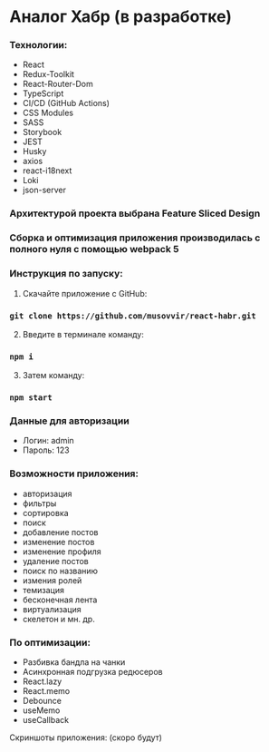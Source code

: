 # Аналог Хабр (в разработке)

### Технологии:

- React
- Redux-Toolkit
- React-Router-Dom
- TypeScript
- CI/CD (GitHub Actions)
- CSS Modules
- SASS
- Storybook
- JEST
- Husky
- axios
- react-i18next
- Loki
- json-server

### Архитектурой проекта выбрана Feature Sliced Design
### Сборка и оптимизация приложения производилась с полного нуля с помощью webpack 5

### Инструкция по запуску:

1. Скачайте приложение с GitHub:

### `git clone https://github.com/musovvir/react-habr.git`

2. Введите в терминале команду:

### `npm i`

3. Затем команду:

### `npm start`

### Данные для авторизации

- Логин: admin
- Пароль: 123

### Возможности приложения:

- авторизация
- фильтры
- сортировка
- поиск
- добавление постов
- изменение постов
- изменение профиля
- удаление постов
- поиск по названию
- измения ролей
- темизация
- бесконечная лента
- виртуализация
- скелетон
 и мн. др.

### По оптимизации:

- Разбивка бандла на чанки
- Асинхронная подгрузка редюсеров 
- React.lazy
- React.memo
- Debounce
- useMemo
- useCallback

Скриншоты приложения: (скоро будут)
